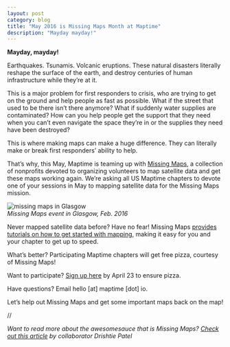 ```yaml
---
layout: post
category: blog
title: "May 2016 is Missing Maps Month at Maptime"
description: "Mayday mayday!"
---
```

<strong>Mayday, mayday!</strong>

Earthquakes. Tsunamis. Volcanic eruptions. These natural disasters literally reshape the  surface of the earth, and destroy centuries of human infrastructure while they’re at it.

This is a major problem for first responders to crisis, who are trying to get on the ground and help people as fast as possible. What if the street that used to be there isn’t there anymore? What if suddenly water supplies are contaminated? How can you help people get the support that they need when you can’t even navigate the space they’re in or the supplies they need have been destroyed?

This is where making maps can make a huge difference. They can literally make or break first responders’ ability to help. 

That’s why, this May, Maptime is teaming up with [Missing Maps](http://www.missingmaps.org/), a collection of nonprofits devoted to organizing volunteers to map satellite data and get these maps working again.  We’re asking all US Maptime chapters to devote one of your sessions in May to mapping satellite data for the Missing Maps mission.

<img src="https://raw.githubusercontent.com/maptime/maptime.github.io/9b4b619d6b18d5ca750525a71aa5e53fd4730455/img/missing-maps-glasgow.jpg" alt="missing maps in Glasgow"><br>
<em>Missing Maps event in Glasgow, Feb. 2016</em>

Never mapped satellite data before? Have no fear! Missing Maps [provides tutorials on how to get started with mapping](http://www.missingmaps.org/contribute/#learn), making it easy for you and your chapter to get up to speed. 

What’s better? Participating Maptime chapters will get free pizza, courtesy of Missing Maps! 

Want to participate? [Sign up here](https://docs.google.com/forms/d/1hYq9bAcjFu8bbkWMD0NzxG-Z6bHsVPsTIulz6lPuMcs/viewform) by April 23 to ensure pizza.

Have questions? Email hello [at] maptime [dot] io.

Let’s help out Missing Maps and get some important maps back on the map!

//

<em>Want to read more about the awesomesauce that is Missing Maps? [Check out this article](https://opensource.com/life/15/12/creating-worlds-missing-maps-openstreetmap) by collaborator Drishtie Patel</em>
